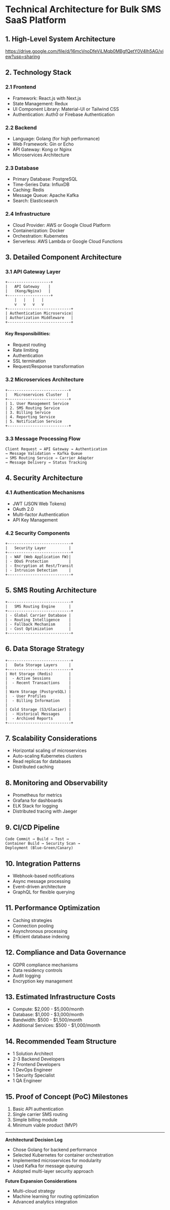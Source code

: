 # Technical Architecture for Bulk SMS SaaS Platform

## 1. High-Level System Architecture
https://drive.google.com/file/d/16mcVnoDfeViLMqb0MBgfQetY0V4lh5AG/view?usp=sharing

## 2. Technology Stack

### 2.1 Frontend
- Framework: React.js with Next.js
- State Management: Redux
- UI Component Library: Material-UI or Tailwind CSS
- Authentication: Auth0 or Firebase Authentication

### 2.2 Backend
- Language: Golang (for high performance)
- Web Framework: Gin or Echo
- API Gateway: Kong or Nginx
- Microservices Architecture

### 2.3 Database
- Primary Database: PostgreSQL
- Time-Series Data: InfluxDB
- Caching: Redis
- Message Queue: Apache Kafka
- Search: Elasticsearch

### 2.4 Infrastructure
- Cloud Provider: AWS or Google Cloud Platform
- Containerization: Docker
- Orchestration: Kubernetes
- Serverless: AWS Lambda or Google Cloud Functions

## 3. Detailed Component Architecture

### 3.1 API Gateway Layer
```
+-------------------+
|   API Gateway    |
|   (Kong/Nginx)   |
+-------------------+
    |   |   |   |
    v   v   v   v
+----------------------------+
| Authentication Microservice|
| Authorization Middleware   |
+----------------------------+
```

#### Key Responsibilities:
- Request routing
- Rate limiting
- Authentication
- SSL termination
- Request/Response transformation

### 3.2 Microservices Architecture
```
+---------------------------+
|   Microservices Cluster  |
+---------------------------+
| 1. User Management Service
| 2. SMS Routing Service
| 3. Billing Service
| 4. Reporting Service
| 5. Notification Service
+---------------------------+
```

### 3.3 Message Processing Flow
```
Client Request → API Gateway → Authentication 
→ Message Validation → Kafka Queue 
→ SMS Routing Service → Carrier Adapter 
→ Message Delivery → Status Tracking
```

## 4. Security Architecture

### 4.1 Authentication Mechanisms
- JWT (JSON Web Tokens)
- OAuth 2.0
- Multi-factor Authentication
- API Key Management

### 4.2 Security Components
```
+----------------------------+
|   Security Layer          |
+----------------------------+
| - WAF (Web Application FW)|
| - DDoS Protection         |
| - Encryption at Rest/Transit
| - Intrusion Detection     |
+----------------------------+
```

## 5. SMS Routing Architecture
```
+----------------------------+
|   SMS Routing Engine      |
+----------------------------+
| - Global Carrier Database |
| - Routing Intelligence    |
| - Fallback Mechanism      |
| - Cost Optimization       |
+----------------------------+
```

## 6. Data Storage Strategy
```
+----------------------------+
|   Data Storage Layers     |
+----------------------------+
| Hot Storage (Redis)       |
|  - Active Sessions        |
|  - Recent Transactions    |
|                           |
| Warm Storage (PostgreSQL) |
|  - User Profiles          |
|  - Billing Information    |
|                           |
| Cold Storage (S3/Glacier) |
|  - Historical Messages    |
|  - Archived Reports       |
+----------------------------+
```

## 7. Scalability Considerations
- Horizontal scaling of microservices
- Auto-scaling Kubernetes clusters
- Read replicas for databases
- Distributed caching

## 8. Monitoring and Observability
- Prometheus for metrics
- Grafana for dashboards
- ELK Stack for logging
- Distributed tracing with Jaeger

## 9. CI/CD Pipeline
```
Code Commit → Build → Test → 
Container Build → Security Scan → 
Deployment (Blue-Green/Canary)
```

## 10. Integration Patterns
- Webhook-based notifications
- Async message processing
- Event-driven architecture
- GraphQL for flexible querying

## 11. Performance Optimization
- Caching strategies
- Connection pooling
- Asynchronous processing
- Efficient database indexing

## 12. Compliance and Data Governance
- GDPR compliance mechanisms
- Data residency controls
- Audit logging
- Encryption key management

## 13. Estimated Infrastructure Costs
- Compute: $2,000 - $5,000/month
- Database: $1,000 - $3,000/month
- Bandwidth: $500 - $1,500/month
- Additional Services: $500 - $1,000/month

## 14. Recommended Team Structure
- 1 Solution Architect
- 2-3 Backend Developers
- 2 Frontend Developers
- 1 DevOps Engineer
- 1 Security Specialist
- 1 QA Engineer

## 15. Proof of Concept (PoC) Milestones
1. Basic API authentication
2. Single carrier SMS routing
3. Simple billing module
4. Minimum viable product (MVP)

---

**Architectural Decision Log**
- Chose Golang for backend performance
- Selected Kubernetes for container orchestration
- Implemented microservices for modularity
- Used Kafka for message queuing
- Adopted multi-layer security approach

**Future Expansion Considerations**
- Multi-cloud strategy
- Machine learning for routing optimization
- Advanced analytics integration
